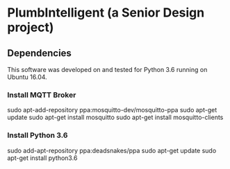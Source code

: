 # PlumbIntelligent (a Senior Design project)

## Dependencies

This software was developed on and tested for Python 3.6 running on Ubuntu 16.04.

### Install MQTT Broker

sudo apt-add-repository ppa:mosquitto-dev/mosquitto-ppa
sudo apt-get update
sudo apt-get install mosquitto
sudo apt-get install mosquitto-clients

### Install Python 3.6

sudo add-apt-repository ppa:deadsnakes/ppa
sudo apt-get update
sudo apt-get install python3.6


